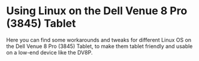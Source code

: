 # Using Linux on the Dell Venue 8 Pro (3845) Tablet

Here you can find some workarounds and tweaks for different Linux OS on the Dell Venue 8 Pro (3845) Tablet, to make them tablet friendly and usable on a low-end device like the DV8P.
